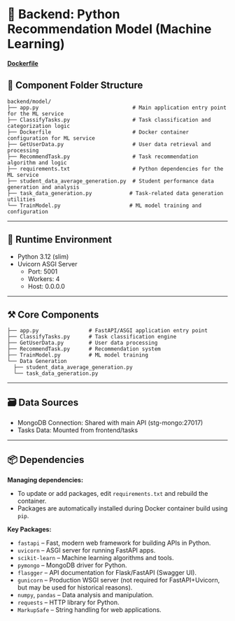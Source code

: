 # 🧠 Backend: Python Recommendation Model (Machine Learning)

**[Dockerfile](../../backend/model/Dockerfile)**

## 📂 Component Folder Structure

```
backend/model/
├── app.py                              # Main application entry point for the ML service
├── ClassifyTasks.py                    # Task classification and categorization logic
├── Dockerfile                          # Docker container configuration for ML service
├── GetUserData.py                      # User data retrieval and processing
├── RecommendTask.py                    # Task recommendation algorithm and logic
├── requirements.txt                    # Python dependencies for the ML service
├── student_data_average_generation.py  # Student performance data generation and analysis
├── task_data_generation.py            # Task-related data generation utilities
└── TrainModel.py                      # ML model training and configuration
```

--- 

## 🚗 Runtime Environment

- Python 3.12 (slim)
- Uvicorn ASGI Server
    - Port: 5001
    - Workers: 4
    - Host: 0.0.0.0

---

## ⚒️ Core Components

```
├── app.py                # FastAPI/ASGI application entry point
├── ClassifyTasks.py      # Task classification engine
├── GetUserData.py        # User data processing
├── RecommendTask.py      # Recommendation system
├── TrainModel.py         # ML model training
└── Data Generation
  ├── student_data_average_generation.py
  └── task_data_generation.py
```

---

## 🗃️️ Data Sources

- MongoDB Connection: Shared with main API (stg-mongo:27017)
- Tasks Data: Mounted from frontend/tasks

--- 

## 📦 Dependencies

**Managing dependencies:**

- To update or add packages, edit `requirements.txt` and rebuild the container.
- Packages are automatically installed during Docker container build using `pip`.

**Key Packages:**

- `fastapi` – Fast, modern web framework for building APIs in Python.
- `uvicorn` – ASGI server for running FastAPI apps.
- `scikit-learn` – Machine learning algorithms and tools.
- `pymongo` – MongoDB driver for Python.
- `flasgger` – API documentation for Flask/FastAPI (Swagger UI).
- `gunicorn` – Production WSGI server (not required for FastAPI+Uvicorn, but may be used for historical reasons).
- `numpy`, `pandas` – Data analysis and manipulation.
- `requests` – HTTP library for Python.
- `MarkupSafe` – String handling for web applications.
